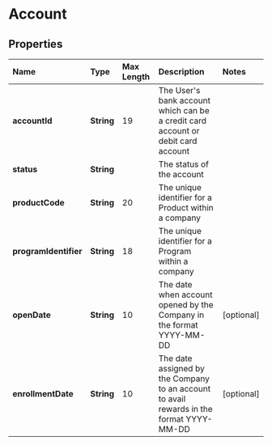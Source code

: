 # Account

## Properties

| Name | Type | Max Length | Description | Notes |
| :--- | :--- | :--------- | :---------- | :---- |
| **accountId** | **String** | 19 | The User's bank account which can be a credit card account or debit card account ||
| **status** | **String** | | The status of the account ||
| **productCode** | **String** | 20 | The unique identifier for a Product within a company ||
| **programIdentifier** | **String** | 18 | The unique identifier for a Program within a company ||
| **openDate** | **String** | 10 | The date when account opened by the Company in the format YYYY-MM-DD | [optional] |
| **enrollmentDate** | **String** | 10 | The date assigned by the Company to an account to avail rewards in the format YYYY-MM-DD | [optional] |
